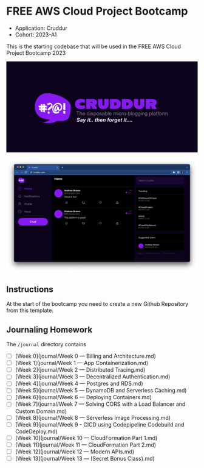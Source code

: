 # FREE AWS Cloud Project Bootcamp

- Application: Cruddur
- Cohort: 2023-A1

This is the starting codebase that will be used in the FREE AWS Cloud Project Bootcamp 2023

![Cruddur Graphic](_docs/assets/cruddur-banner.jpg)

![Cruddur Screenshot](_docs/assets/cruddur-screenshot.png)

## Instructions

At the start of the bootcamp you need to create a new Github Repository from this template.

## Journaling Homework

The `/journal` directory contains

- [ ] [Week 0](journal/Week 0 — Billing and Architecture.md)
- [ ] [Week 1](journal/Week 1 — App Containerization.md)
- [ ] [Week 2](journal/Week 2 — Distributed Tracing.md)
- [ ] [Week 3](journal/Week 3 — Decentralized Authentication.md)
- [ ] [Week 4](journal/Week 4 — Postgres and RDS.md)
- [ ] [Week 5](journal/Week 5 — DynamoDB and Serverless Caching.md)
- [ ] [Week 6](journal/Week 6 — Deploying Containers.md)
- [ ] [Week 7](journal/Week 7 — Solving CORS with a Load Balancer and Custom Domain.md)
- [ ] [Week 8](journal/Week 8 — Serverless Image Processing.md)
- [ ] [Week 9](journal/Week 9 - CICD using Codepipeline Codebuild and CodeDeploy.md)
- [ ] [Week 10](journal/Week 10 — CloudFormation Part 1.md)
- [ ] [Week 11](journal/Week 11 — CloudFormation Part 2.md)
- [ ] [Week 12](journal/Week 12 — Modern APIs.md)
- [ ] [Week 13](journal/Week 13 — (Secret Bonus Class).md)
